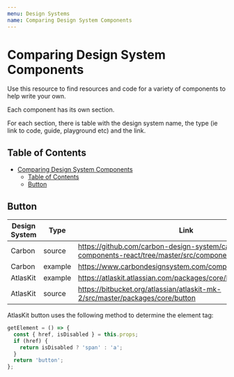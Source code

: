 ```yaml
---
menu: Design Systems
name: Comparing Design System Components
---
```


# Comparing Design System Components

Use this resource to find resources and code for a variety of components to help write your own.

Each component has its own section.

For each section, there is table with the design system name, the type (ie link to code, guide, playground etc) and the link.

## Table of Contents

- [Comparing Design System Components](#comparing-design-system-components)
  - [Table of Contents](#table-of-contents)
  - [Button](#button)

## Button

| Design System | Type    | Link                                                                                              |
| ------------- | ------- | ------------------------------------------------------------------------------------------------- |
| Carbon        | source  | https://github.com/carbon-design-system/carbon-components-react/tree/master/src/components/Button |
| Carbon        | example | https://www.carbondesignsystem.com/components/button/code/                                        |
| AtlasKit      | example | https://atlaskit.atlassian.com/packages/core/button                                               |
| AtlasKit      | source  | https://bitbucket.org/atlassian/atlaskit-mk-2/src/master/packages/core/button                     |

AtlasKit button uses the following method to determine the element tag:

```javascript
getElement = () => {
  const { href, isDisabled } = this.props;
  if (href) {
    return isDisabled ? 'span' : 'a';
  }
  return 'button';
};
```
